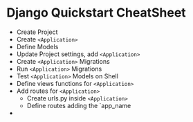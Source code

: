 # Django Quickstart CheatSheet

 - Create Project
 - Create `<Application>`
 - Define Models
 - Update Project settings, add `<Application>`
 - Create `<Application>` Migrations
 - Run `<Application>` Migrations
 - Test `<Application>` Models on Shell
 - Define views functions for `<Application>`
 - Add routes for `<Application>`
	 - Create urls.py inside `<Application>`
	 - Define routes adding the `app_name
 - 

<!--stackedit_data:
eyJoaXN0b3J5IjpbLTE3Nzk2OTg4NTUsLTMzMjA3MzU4NCw4OT
g5NzQ1ODEsLTIxMzE4NzY5NjJdfQ==
-->